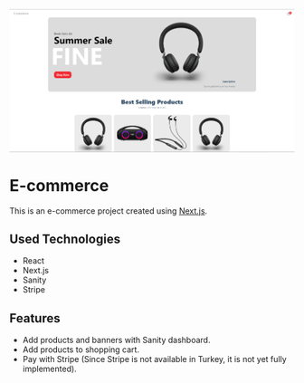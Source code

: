 ![Home Page](homepage.png)

# E-commerce

This is an e-commerce project created using [Next.js](https://nextjs.org/). 

## Used Technologies

- React
- Next.js
- Sanity
- Stripe

## Features

- Add products and banners with Sanity dashboard.
- Add products to shopping cart.
- Pay with Stripe (Since Stripe is not available in Turkey, it is not yet fully implemented).
